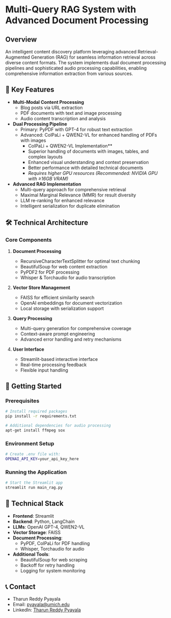 # Multi-Query RAG System with Advanced Document Processing

## Overview
An intelligent content discovery platform leveraging advanced Retrieval-Augmented Generation (RAG) for seamless information retrieval across diverse content formats. The system implements dual document processing pipelines and sophisticated audio processing capabilities, enabling comprehensive information extraction from various sources.

## 🌟 Key Features
- **Multi-Modal Content Processing**
  - Blog posts via URL extraction
  - PDF documents with text and image processing
  - Audio content transcription and analysis
- **Dual Processing Pipeline**
  - Primary: PyPDF with GPT-4 for robust text extraction
  - Advanced: ColPaLi + QWEN2-VL for enhanced handling of PDFs with images
     - ColPaLi + QWEN2-VL Implementation**
     - Superior handling of documents with images, tables, and complex layouts
     - Enhanced visual understanding and context preservation
     - Better performance with detailed technical documents
     - *Requires higher GPU resources (Recommended: NVIDIA GPU with ≥16GB VRAM)*
- **Advanced RAG Implementation**
  - Multi-query approach for comprehensive retrieval
  - Maximal Marginal Relevance (MMR) for result diversity
  - LLM re-ranking for enhanced relevance
  - Intelligent serialization for duplicate elimination

## 🛠️ Technical Architecture

### Core Components
1. **Document Processing**
   - RecursiveCharacterTextSplitter for optimal text chunking
   - BeautifulSoup for web content extraction
   - PyPDF2 for PDF processing
   - Whisper & Torchaudio for audio transcription

2. **Vector Store Management**
   - FAISS for efficient similarity search
   - OpenAI embeddings for document vectorization
   - Local storage with serialization support

3. **Query Processing**
   - Multi-query generation for comprehensive coverage
   - Context-aware prompt engineering
   - Advanced error handling and retry mechanisms

4. **User Interface**
   - Streamlit-based interactive interface
   - Real-time processing feedback
   - Flexible input handling

## 🚀 Getting Started

### Prerequisites
```bash
# Install required packages
pip install -r requirements.txt

# Additional dependencies for audio processing
apt-get install ffmpeg sox
```

### Environment Setup
```bash
# Create .env file with:
OPENAI_API_KEY=your_api_key_here
```

### Running the Application
```bash
# Start the Streamlit app
streamlit run main_rag.py
```


## 🔧 Technical Stack
- **Frontend**: Streamlit
- **Backend**: Python, LangChain
- **LLMs**: OpenAI GPT-4, QWEN2-VL
- **Vector Storage**: FAISS
- **Document Processing**: 
  - PyPDF, ColPaLi for PDF handling
  - Whisper, Torchaudio for audio
- **Additional Tools**: 
  - BeautifulSoup for web scraping
  - Backoff for retry handling
  - Logging for system monitoring


## 📞 Contact
- Tharun Reddy Pyayala
- Email: pyayala@umich.edu
- LinkedIn: [Tharun Reddy Pyayala](https://www.linkedin.com/in/tharun-reddy-pyayala)
